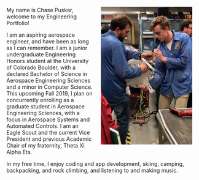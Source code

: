 <img src="images/rocket.jpeg" alt="" align="right" height="360" hspace="20"/> My name is Chase Puskar, welcome to my Engineering Portfolio!


I am an aspiring aerospace engineer, and have been as long as I can remember.  I am a junior undergraduate Engineering Honors student at the University of Colorado Boulder, with a declared Bachelor of Science in Aerospace Engineering Sciences and a minor in Computer Science. This upcoming Fall 2019, I plan on concurrently enrolling as a graduate student in Aerospace Engineering Sciences, with a focus in Aerospace Systems and Automated Controls. I am an Eagle Scout and the current Vice President and previous Academic Chair of my fraternity, Theta Xi Alpha Eta.

In my free time, I enjoy coding and app development, skiing, camping, backpacking, and rock climbing, and listening to and making music.
